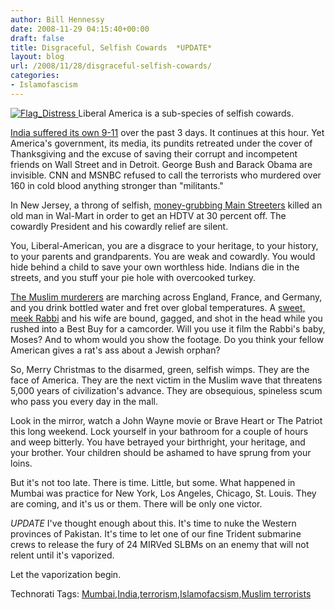 ```yaml
---
author: Bill Hennessy
date: 2008-11-29 04:15:40+00:00
draft: false
title: Disgraceful, Selfish Cowards  *UPDATE*
layout: blog
url: /2008/11/28/disgraceful-selfish-cowards/
categories:
- Islamofascism
---
```


[![Flag_Distress](https://hennessysview.com/wp-content/uploads/2008/11/flag-distress-thumb.png)
](https://hennessysview.com/wp-content/uploads/2008/11/flag-distress.png) Liberal America is a sub-species of selfish cowards.

 

[India suffered its own 9-11](https://www.foxnews.com/story/0,2933,458564,00.html) over the past 3 days. It continues at this hour. Yet America's government, its media, its pundits retreated under the cover of Thanksgiving and the excuse of saving their corrupt and incompetent friends on Wall Street and in Detroit. George Bush and Barack Obama are invisible. CNN and MSNBC refused to call the terrorists who murdered over 160 in cold blood anything stronger than "militants."

 

In New Jersey, a throng of selfish, [money-grubbing Main Streeters](https://www.nydailynews.com/ny_local/2008/11/28/2008-11-28_worker_dies_at_long_island_walmart_after.html) killed an old man in Wal-Mart in order to get an HDTV at 30 percent off. The cowardly President and his cowardly relief are silent. 

 

You, Liberal-American, you are a disgrace to your heritage, to your history, to your parents and grandparents. You are weak and cowardly. You would hide behind a child to save your own worthless hide. Indians die in the streets, and you stuff your pie hole with overcooked turkey.

 

[The Muslim murderers](https://www.foxnews.com/story/0,2933,458644,00.html) are marching across England, France, and Germany, and you drink bottled water and fret over global temperatures. A [sweet, meek Rabbi](https://www.chabad.org/news/article_cdo/aid/773691/jewish/Mumbai-Jewish-Family-Killed.htm) and his wife are bound, gagged, and shot in the head while you rushed into a Best Buy for a camcorder. Will you use it film the Rabbi's baby, Moses? And to whom would you show the footage. Do you think your fellow American gives a rat's ass about a Jewish orphan?

 

So, Merry Christmas to the disarmed, green, selfish wimps. They are the face of America. They are the next victim in the Muslim wave that threatens 5,000 years of civilization's advance. They are obsequious, spineless scum who pass you every day in the mall.

 

Look in the mirror, watch a John Wayne movie or Brave Heart or The Patriot this long weekend. Lock yourself in your bathroom for a couple of hours and weep bitterly. You have betrayed your birthright, your heritage, and your brother. Your children should be ashamed to have sprung from your loins.

 

But it's not too late. There is time. Little, but some. What happened in Mumbai was practice for New York, Los Angeles, Chicago, St. Louis. They are coming, and it's us or them. There will be only one victor. 

 

*UPDATE* I've thought enough about this. It's time to nuke the Western provinces of Pakistan. It's time to let one of our fine Trident submarine crews to release the fury of 24 MIRVed SLBMs on an enemy that will not relent until it's vaporized.

 

Let the vaporization begin.

 

Technorati Tags: [Mumbai](https://technorati.com/tags/Mumbai),[India](https://technorati.com/tags/India),[terrorism](https://technorati.com/tags/terrorism),[Islamofacsism](https://technorati.com/tags/Islamofacsism),[Muslim terrorists](https://technorati.com/tags/Muslim%20terrorists)
